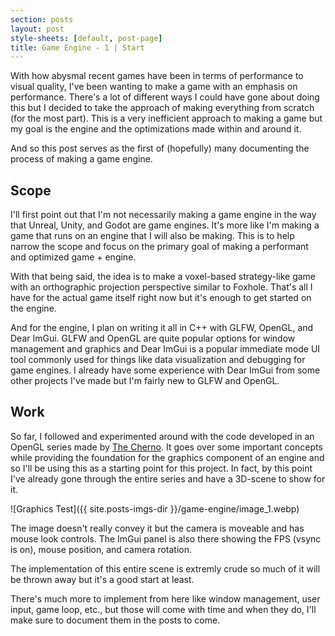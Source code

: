```yaml
---
section: posts
layout: post
style-sheets: [default, post-page]
title: Game Engine - 1 | Start
---
```


With how abysmal recent games have been in terms of performance to visual quality, I've been wanting
to make a game with an emphasis on performance. There's a lot of different ways I could have gone 
about doing this but I decided to take the approach of making everything from scratch (for the most part). 
This is a very inefficient approach to making a game but my goal is the engine and the optimizations
made within and around it.

And so this post serves as the first of (hopefully) many documenting the process of making a game engine.


## Scope

I'll first point out that I'm not necessarily making a game engine in the way that Unreal, Unity, and Godot
are game engines. It's more like I'm making a game that runs on an engine that I will also be making. This
is to help narrow the scope and focus on the primary goal of making a performant and optimized game + engine.

With that being said, the idea is to make a voxel-based strategy-like game with an orthographic projection
perspective similar to Foxhole. That's all I have for the actual game itself right now but it's enough
to get started on the engine. 

And for the engine, I plan on writing it all in C++ with GLFW, OpenGL, and Dear ImGui. GLFW and OpenGL
are quite popular options for window management and graphics and Dear ImGui is a popular immediate 
mode UI tool commonly used for things like data visualization and debugging for game engines. 
I already have some experience with Dear ImGui from some other projects I've made but I'm fairly 
new to GLFW and OpenGL.


## Work

So far, I followed and experimented around with the code developed in an OpenGL series made by [The Cherno](https://www.youtube.com/@TheCherno).
It goes over some important concepts while providing the foundation for the graphics component of an engine
and so I'll be using this as a starting point for this project. In fact, by this point I've already gone
through the entire series and have a 3D-scene to show for it. 

![Graphics Test]({{ site.posts-imgs-dir }}/game-engine/image_1.webp)

The image doesn't really convey it but the camera is moveable and has mouse look controls. The ImGui
panel is also there showing the FPS (vsync is on), mouse position, and camera rotation.

The implementation of this entire scene is extremly crude so much of it will be thrown away but it's a 
good start at least.

There's much more to implement from here like window management, user input, game loop, etc.,
but those will come with time and when they do, I'll make sure to document them in the posts to come.

